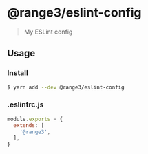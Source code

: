 # @range3/eslint-config
> My ESLint config

## Usage
### Install
``` bash
$ yarn add --dev @range3/eslint-config
```

### .eslintrc.js
``` js
module.exports = {
  extends: [
    '@range3',
  ],
}
```
